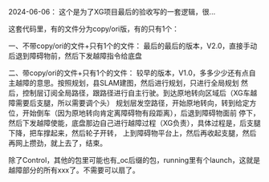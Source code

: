 2024-06-06：
这个是为了XG项目最后的验收写的一套逻辑，很...

这套代码里，有的文件分为copy/ori版，有的只有1个：

一、不带copy/ori的文件+只有1个的文件：
最后的最后的版本，V2.0，直接手动后退到障碍物前，然后下发越障指令给底盘

二、带copy/ori的文件+只有1个的文件：
较早的版本，V1.0，多多少少还有点自主越障的意思。按照规划，县SLAM建图，然后进行规划，只进行全局规划
然后，控制层订阅全局路径，跟路径进行自主行驶。到达原地转向区域后（XG车越障需要后支腿，所以需要调个头）
规划层发空路径，开始原地转向，转到给定方位，开始倒车（因为原地转向肯定离障碍物有段距离），后退到障碍物面前
停下，然后下发越障使能，底盘那边自己进行越障过程（XG负责），具体过程是，后支腿下降，把车撑起来，然后轮子开转，
上到障碍物平台上，然后再收起支腿，然后再网上攒劲，就上去了，结束。

除了Control，其他的包里可能也有_oc后缀的包，running里有个launch，这就是越障部分的所有xxx了。不需要可以扇了。


